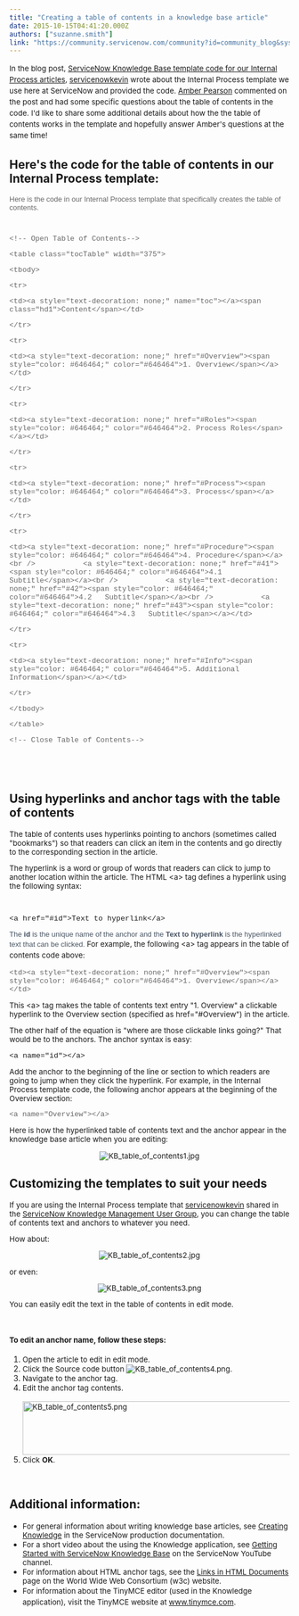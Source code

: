 ```yaml
---
title: "Creating a table of contents in a knowledge base article"
date: 2015-10-15T04:41:20.000Z
authors: ["suzanne.smith"]
link: "https://community.servicenow.com/community?id=community_blog&sys_id=b5bcea25dbd0dbc01dcaf3231f9619b1"
---
```

<p style="font-size: 13.3333330154419px;"><span style="font-size: 13.3333330154419px; line-height: 1.5em;">In the blog post, </span><a __default_attr="4193" __jive_macro_name="blogpost" class="jive_macro jive_macro_blogpost" data-orig-content="ServiceNow Knowledge Base template code for our Internal Process articles" href="/community?id=community_blog&sys_id=856daa29dbd0dbc01dcaf3231f961927" modifiedtitle="true" title="ServiceNow Knowledge Base template code for our Internal Process articles">ServiceNow Knowledge Base template code for our Internal Process articles</a><span style="font-size: 13.3333330154419px; line-height: 1.5em;">, </span><a title="servicenowkevin" __default_attr="19635" __jive_macro_name="user" class="jive_macro_user jive_macro" data-orig-content="servicenowkevin" href="/community?id=community_user_profile&user=48e0de21db981fc09c9ffb651f96196f">servicenowkevin</a><span style="font-size: 13.3333330154419px; line-height: 1.5em;"> wrote about the Internal Process template we use here at ServiceNow and provided the code. <a title="Amber Pearson" __default_attr="29946" __jive_macro_name="user" class="jive_macro_user jive_macro" data-orig-content="Amber Pearson" href="/community?id=community_user_profile&user=e42ec225dbd41fc09c9ffb651f9619f9">Amber Pearson</a> commented on the post and had some specific questions about the table of contents in the code. I'd like to share some additional details about how the the table of contents works in the template and hopefully answer Amber's questions at the same time! </span></p><p style="font-size: 13.3333330154419px;"></p><p style="font-size: 13px; font-family: arial, sans-serif; color: #666666;"></p><h2>Here's the code for the table of contents in our Internal Process template:</h2><p style="font-size: 13px; font-family: arial, sans-serif; color: #666666;"><span style="color: #666666; font-style: inherit; font-size: 13px; font-family: arial, sans-serif; font-weight: inherit;">Here is the code in our Internal Process template that specifically creates the table of contents.</span></p><p style="font-size: 13px; font-family: arial, sans-serif; color: #666666;"><span style="font-weight: inherit; font-style: inherit; font-family: 'courier new', courier;"><br/></span></p><p style="font-size: 13px; font-family: arial, sans-serif; color: #666666;"><span style="font-weight: inherit; font-style: inherit; font-family: 'courier new', courier;">&lt;!-- Open Table of Contents--&gt;</span></p><p style="font-size: 13px; font-family: arial, sans-serif; color: #666666;"><span style="font-weight: inherit; font-style: inherit; font-family: 'courier new', courier;">&lt;table class="tocTable" width="375"&gt;</span></p><p style="font-size: 13px; font-family: arial, sans-serif; color: #666666;"><span style="font-weight: inherit; font-style: inherit; font-family: 'courier new', courier;">&lt;tbody&gt;</span></p><p style="font-size: 13px; font-family: arial, sans-serif; color: #666666;"><span style="font-weight: inherit; font-style: inherit; font-family: 'courier new', courier;">&lt;tr&gt;</span></p><p style="font-size: 13px; font-family: arial, sans-serif; color: #666666;"><span style="font-weight: inherit; font-style: inherit; font-family: 'courier new', courier;">&lt;td&gt;&lt;a style="text-decoration: none;" name="toc"&gt;&lt;/a&gt;&lt;span class="hd1"&gt;Content&lt;/span&gt;&lt;/td&gt;</span></p><p style="font-size: 13px; font-family: arial, sans-serif; color: #666666;"><span style="font-weight: inherit; font-style: inherit; font-family: 'courier new', courier;">&lt;/tr&gt;</span></p><p style="font-size: 13px; font-family: arial, sans-serif; color: #666666;"><span style="font-weight: inherit; font-style: inherit; font-family: 'courier new', courier;">&lt;tr&gt;</span></p><p style="font-size: 13px; font-family: arial, sans-serif; color: #666666;"><span style="font-weight: inherit; font-style: inherit; font-family: 'courier new', courier;">&lt;td&gt;&lt;a style="text-decoration: none;" href="#Overview"&gt;&lt;span style="color: #646464;" color="#646464"&gt;1. Overview&lt;/span&gt;&lt;/a&gt;&lt;/td&gt;</span></p><p style="font-size: 13px; font-family: arial, sans-serif; color: #666666;"><span style="font-weight: inherit; font-style: inherit; font-family: 'courier new', courier;">&lt;/tr&gt;</span></p><p style="font-size: 13px; font-family: arial, sans-serif; color: #666666;"><span style="font-weight: inherit; font-style: inherit; font-family: 'courier new', courier;">&lt;tr&gt;</span></p><p style="font-size: 13px; font-family: arial, sans-serif; color: #666666;"><span style="font-weight: inherit; font-style: inherit; font-family: 'courier new', courier;">&lt;td&gt;&lt;a style="text-decoration: none;" href="#Roles"&gt;&lt;span style="color: #646464;" color="#646464"&gt;2. Process Roles&lt;/span&gt;&lt;/a&gt;&lt;/td&gt;</span></p><p style="font-size: 13px; font-family: arial, sans-serif; color: #666666;"><span style="font-weight: inherit; font-style: inherit; font-family: 'courier new', courier;">&lt;/tr&gt;</span></p><p style="font-size: 13px; font-family: arial, sans-serif; color: #666666;"><span style="font-weight: inherit; font-style: inherit; font-family: 'courier new', courier;">&lt;tr&gt;</span></p><p style="font-size: 13px; font-family: arial, sans-serif; color: #666666;"><span style="font-weight: inherit; font-style: inherit; font-family: 'courier new', courier;">&lt;td&gt;&lt;a style="text-decoration: none;" href="#Process"&gt;&lt;span style="color: #646464;" color="#646464"&gt;3. Process&lt;/span&gt;&lt;/a&gt;&lt;/td&gt;</span></p><p style="font-size: 13px; font-family: arial, sans-serif; color: #666666;"><span style="font-weight: inherit; font-style: inherit; font-family: 'courier new', courier;">&lt;/tr&gt;</span></p><p style="font-size: 13px; font-family: arial, sans-serif; color: #666666;"><span style="font-weight: inherit; font-style: inherit; font-family: 'courier new', courier;">&lt;tr&gt;</span></p><p style="font-size: 13px; font-family: arial, sans-serif; color: #666666;"><span style="font-weight: inherit; font-style: inherit; font-family: 'courier new', courier;">&lt;td&gt;&lt;a style="text-decoration: none;" href="#Procedure"&gt;&lt;span style="color: #646464;" color="#646464"&gt;4. Procedure&lt;/span&gt;&lt;/a&gt;&lt;br /&gt;           &lt;a style="text-decoration: none;" href="#41"&gt;&lt;span style="color: #646464;" color="#646464"&gt;4.1   Subtitle&lt;/span&gt;&lt;/a&gt;&lt;br /&gt;           &lt;a style="text-decoration: none;" href="#42"&gt;&lt;span style="color: #646464;" color="#646464"&gt;4.2   Subtitle&lt;/span&gt;&lt;/a&gt;&lt;br /&gt;           &lt;a style="text-decoration: none;" href="#43"&gt;&lt;span style="color: #646464;" color="#646464"&gt;4.3   Subtitle&lt;/span&gt;&lt;/a&gt;&lt;/td&gt;</span></p><p style="font-size: 13px; font-family: arial, sans-serif; color: #666666;"><span style="font-weight: inherit; font-style: inherit; font-family: 'courier new', courier;">&lt;/tr&gt;</span></p><p style="font-size: 13px; font-family: arial, sans-serif; color: #666666;"><span style="font-weight: inherit; font-style: inherit; font-family: 'courier new', courier;">&lt;tr&gt;</span></p><p style="font-size: 13px; font-family: arial, sans-serif; color: #666666;"><span style="font-weight: inherit; font-style: inherit; font-family: 'courier new', courier;">&lt;td&gt;&lt;a style="text-decoration: none;" href="#Info"&gt;&lt;span style="color: #646464;" color="#646464"&gt;5. Additional Information&lt;/span&gt;&lt;/a&gt;&lt;/td&gt;</span></p><p style="font-size: 13px; font-family: arial, sans-serif; color: #666666;"><span style="font-weight: inherit; font-style: inherit; font-family: 'courier new', courier;">&lt;/tr&gt;</span></p><p style="font-size: 13px; font-family: arial, sans-serif; color: #666666;"><span style="font-weight: inherit; font-style: inherit; font-family: 'courier new', courier;">&lt;/tbody&gt;</span></p><p style="font-size: 13px; font-family: arial, sans-serif; color: #666666;"><span style="font-weight: inherit; font-style: inherit; font-family: 'courier new', courier;">&lt;/table&gt;</span></p><p style="font-size: 13px; font-family: arial, sans-serif; color: #666666;"><span style="font-weight: inherit; font-style: inherit; font-family: 'courier new', courier;">&lt;!-- Close Table of Contents--&gt;</span></p><p style="font-size: 13px; font-family: arial, sans-serif; color: #666666;"><span style="font-weight: inherit; font-style: inherit; font-family: 'courier new', courier;"><br/></span></p><p style="font-size: 13px; font-family: arial, sans-serif; color: #666666;"><span style="font-weight: inherit; font-style: inherit; font-family: 'courier new', courier;"><br/></span></p><h2>Using hyperlinks and anchor tags with the table of contents</h2><p style="font-size: 13.3333330154419px;">The table of contents uses hyperlinks pointing to anchors (sometimes called "bookmarks") so that readers can click an item in the contents and go directly to the corresponding section in the article.</p><p style="font-size: 13.3333330154419px;"></p><p style="font-size: 13.3333330154419px;">The hyperlink is a word or group of words that readers can click to jump to another location within the article. <span style="font-size: 13.3333330154419px;">The HTML &lt;a&gt; tag defines a hyperlink using the following syntax:</span></p><p style="font-size: 13.3333330154419px;"><span style="font-size: 13.3333330154419px;"><br/></span></p><p style="font-size: 13.3333330154419px;"><span style="font-size: 13.3333330154419px; font-family: 'courier new', courier;">&lt;a href="#id"&gt;Text to hyperlink&lt;/a&gt;</span></p><p style="font-size: 13.3333330154419px;"></p><p style="font-size: 13.3333330154419px;"><span style="color: #485563; font-family: Arial; font-size: 13px;">The <strong>id</strong></span><span style="color: #485563; font-family: Arial; font-size: 13px;"> is the unique name of the anchor and the <strong>T</strong></span><span style="color: #485563; font-family: Arial; font-size: 13px;"><strong>ext to hyperlink</strong></span><span style="color: #485563; font-family: Arial; font-size: 13px;"> is the hyperlinked text that can be clicked. </span><span style="font-size: 13.3333330154419px; line-height: 1.5em;">For example, the following &lt;a&gt; tag appears in the table of contents code above:</span></p><p style="font-size: 13.3333330154419px;"></p><p style="font-size: 13.3333330154419px;"><span style="color: #666666; font-family: 'courier new', courier; font-size: 13px;">&lt;td&gt;&lt;a style="text-decoration: none;" href="#Overview"&gt;&lt;span style="color: #646464;" color="#646464"&gt;1. Overview&lt;/span&gt;&lt;/a&gt;&lt;/td&gt;</span></p><p style="font-size: 13.3333330154419px;"></p><p style="font-size: 13.3333330154419px;">This &lt;a&gt; tag makes the table of contents text entry "1. Overview" a clickable hyperlink to the Overview section (specified as href="#Overview") in the article.</p><p style="font-size: 13.3333330154419px;"></p><p style="font-size: 13.3333330154419px;">The other half of the equation is "where are those clickable links going?" That would be to the anchors. The anchor syntax is easy:</p><p style="font-size: 13.3333330154419px;"></p><p style="font-size: 13.3333330154419px;"><span style="font-family: 'courier new', courier;">&lt;a name="id"&gt;&lt;/a&gt;</span></p><p style="font-size: 13.3333330154419px;"></p><p style="font-size: 13.3333330154419px;">Add the anchor to the beginning of the line or section to which readers are going to jump when they click the hyperlink. For example, in the Internal Process template code, the following anchor appears at the beginning of the Overview section:</p><p style="font-size: 13.3333330154419px;"></p><p style="font-size: 13.3333330154419px;"><span style="color: #666666; font-family: 'courier new', courier; font-size: 13px;">&lt;a name="Overview"&gt;&lt;/a&gt;</span></p><p style="font-size: 13.3333330154419px;"></p><p style="font-size: 13.3333330154419px;">Here is how the hyperlinked table of contents text and the anchor appear in the knowledge base article when you are editing:</p><p style="font-size: 13.3333330154419px;"></p><p style="font-size: 13.3333330154419px; text-align: center;"><img  alt="KB_table_of_contents1.jpg" class="image-0 jive-image" src="c8fce9cadb10530468c1fb651f9619c9.iix" style="height: auto;"/></p><p style="font-size: 13.3333330154419px;"></p><h2>Customizing the templates to suit your needs</h2><p style="font-size: 13.3333330154419px;"></p><p style="font-size: 13.3333330154419px;">If you are using the Internal Process template that <a title="servicenowkevin" __default_attr="19635" __jive_macro_name="user" class="jive_macro_user jive_macro" data-orig-content="servicenowkevin" href="/community?id=community_user_profile&user=48e0de21db981fc09c9ffb651f96196f">servicenowkevin</a> shared in the <a title="" _jive_internal="true" href="/groups/servicenow-user-group-sig-knowledge-management/blog">ServiceNow Knowledge Management User Group</a>, you can change the table of contents text and anchors to whatever you need.</p><p style="font-size: 13.3333330154419px;"></p><p style="font-size: 13.3333330154419px;">How about:</p><p style="font-size: 13.3333330154419px; text-align: center;"><img  alt="KB_table_of_contents2.jpg" class="image-1 jive-image" src="65e0b331db5c1fc068c1fb651f961964.iix" style="height: auto;"/></p><p style="font-size: 13.3333330154419px;">or even:</p><p style="font-size: 13.3333330154419px;"></p><p style="font-size: 13.3333330154419px; text-align: center;"><img   alt="KB_table_of_contents3.png" class="jive-image image-3" src="4fa2b7f9db1cdfc0b322f4621f96190a.iix" style="height: auto;"/></p><p style="font-size: 13.3333330154419px; text-align: left;"></p><p style="font-size: 13.3333330154419px; text-align: left;"><span style="font-size: 13.3333330154419px;">You can easily edit the text in the table of contents in edit mode. </span></p><p style="font-size: 13.3333330154419px; text-align: left;"><span style="font-size: 13.3333330154419px;"><br/></span></p><h4 style="font-size: 13.3333330154419px; text-align: left;"><span style="font-size: 13.3333330154419px;">To edit an anchor name, follow these steps:</span></h4><ol><li><span style="font-size: 13.3333330154419px;">Open the article to edit in edit mode.</span></li><li><span style="font-size: 13.3333330154419px;">Click the Source code button <img   alt="KB_table_of_contents4.png" class="image-0 jive-image" src="83b4d9cedb9897049c9ffb651f9619f9.iix" style="height: auto;"/>.</span></li><li><span style="font-size: 13.3333330154419px;">Navigate to the anchor tag.</span></li><li><span style="font-size: 13.3333330154419px;">Edit the anchor tag contents.<br/><br/><img   alt="KB_table_of_contents5.png" class="image-1 jive-image" src="04efa48edb9c57041dcaf3231f9619ce.iix" style="height: 96px; width: 620px; display: block; margin-left: auto; margin-right: auto;"/></span></li><li><span style="font-size: 13.3333330154419px;">Click <strong>OK</strong>.<br/></span></li></ol><p style="font-size: 13.3333330154419px; text-align: left;"><span style="font-size: 13.3333330154419px;"><br/></span></p><p style="font-size: 13.3333330154419px;"></p><h2>Additional information:</h2><ul><li><span style="font-size: 10pt;">For general information about writing knowledge base articles, see <a title="ki.servicenow.com/index.php?title=Creating_Knowledge" href="http://wiki.servicenow.com/index.php?title=Creating_Knowledge">Creating Knowledge</a> in the ServiceNow production documentation.</span></li><li><span style="font-size: 10pt;">For a short video about the using the Knowledge application, see <a title="ww.youtube.com/watch?v=7JrLzURzsBA" href="https://www.youtube.com/watch?v=7JrLzURzsBA">Getting Started with ServiceNow Knowledge Base</a> on the ServiceNow YouTube channel.</span></li><li><span style="font-size: 10pt;">For information about HTML anchor tags, see the <a title="w.w3.org/TR/html401/struct/links.html" href="http://www.w3.org/TR/html401/struct/links.html">Links in HTML Documents</a> page on the World Wide Web Consortium (w3c) website.<br/></span></li><li><span style="font-size: 10pt; line-height: 1.5em;">For information about the TinyMCE editor (used in the Knowledge application), visit the TinyMCE website at <a title="w.tinymce.com/" href="http://www.tinymce.com/">www.tinymce.com</a>. </span></li></ul><p style="font-size: 13px; font-family: arial, sans-serif; color: #666666;"><span style="font-weight: inherit; font-style: inherit; font-family: 'courier new', courier;"><br/></span></p>